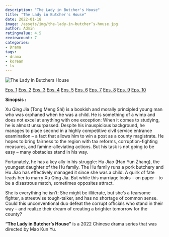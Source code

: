 ```yaml
---
description: "The Lady in Butcher's House"
title: "The Lady in Butcher's House"
date: 2022-01-18
image: /assets/img/the-lady-in-butcher’s-house.jpg
author: Admin
ratingvalue: 4.5
reviewcount: 7
categories:
- Drama
tags:
- drama
- korean
- tv
---
```


![The Lady in Butchers House](/assets/img/the-lady-in-butcher’s-house.jpg)

[Eps. 1](/video/the-lady-in-butchers-house-eps-1)
[Eps. 2](/video/the-lady-in-butchers-house-eps-2)
[Eps. 3](/video/the-lady-in-butchers-house-eps-3)
[Eps. 4](/video/the-lady-in-butchers-house-eps-4)
[Eps. 5](/video/the-lady-in-butchers-house-eps-5)
[Eps. 6](/video/the-lady-in-butchers-house-eps-6)
[Eps. 7](/video/the-lady-in-butchers-house-eps-7)
[Eps. 8](/video/the-lady-in-butchers-house-eps-8)
[Eps. 9](/video/the-lady-in-butchers-house-eps-9)
[Eps. 10](/video/the-lady-in-butchers-house-eps-10)

**Sinopsis :**

Xu Qing Jia (Tong Meng Shi) is a bookish and morally principled young man who was orphaned when he was a child. He is something of a wimp and does not excel at anything with one exception: When it comes to studying, he is almost unsurpassed. Despite his inauspicious background, he manages to place second in a highly competitive civil service entrance examination – a fact that allows him to win a post as a county magistrate. He hopes to bring fairness to the region with tax reforms, corruption-fighting measures, and famine-alleviating actions. But his task is not going to be easy – many obstacles stand in his way.

Fortunately, he has a key ally in his struggle: Hu Jiao (Han Yun Zhang), the youngest daughter of the Hu family. The Hu family runs a pork butchery and Hu Jiao has effectively managed it since she was a child. A quirk of fate leads her to marry Xu Qing Jia. But while this marriage looks – on paper – to be a disastrous match, sometimes opposites attract. 

She is everything he isn’t: She might be illiterate, but she’s a fearsome fighter, a streetwise tough-talker, and has no shortage of common sense. Could this unconventional duo defeat the corrupt officials who stand in their way – and realize their dream of creating a brighter tomorrow for the county?

**“The Lady in Butcher’s House”** is a 2022 Chinese drama series that was directed by Mao Kun Yu.